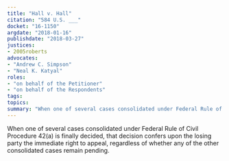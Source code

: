 ```yaml
---
title: "Hall v. Hall"
citation: "584 U.S. ___"
docket: "16-1150"
argdate: "2018-01-16"
publishdate: "2018-03-27"
justices:
- 2005roberts
advocates:
- "Andrew C. Simpson"
- "Neal K. Katyal"
roles:
- "on behalf of the Petitioner"
- "on behalf of the Respondents"
tags:
topics:
summary: "When one of several cases consolidated under Federal Rule of Civil Procedure 42(a) is finally decided, that decision confers upon the losing party the immediate right to appeal, regardless of whether any of the other consolidated cases remain pending."
---
```

When one of several cases consolidated under Federal Rule of Civil Procedure 42(a) is finally decided, that decision confers upon the losing party the immediate right to appeal, regardless of whether any of the other consolidated cases remain pending.

